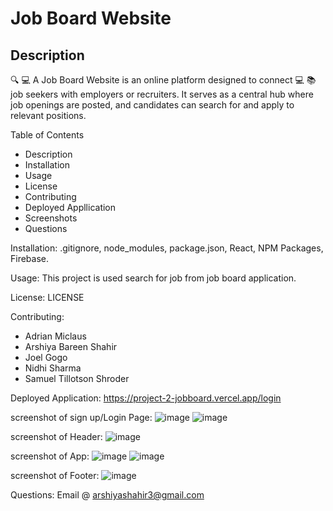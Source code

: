 # Job Board Website

## Description
🔍 💻 A Job Board Website is an online platform designed to connect 💻 📚 job seekers with employers or recruiters. It serves as a central hub where job openings are posted, and candidates can search for and apply to relevant positions.

Table of Contents
- Description
- Installation
- Usage
- License
- Contributing
- Deployed Appllication
- Screenshots
- Questions

Installation:
.gitignore, node_modules, package.json, React, NPM Packages, Firebase.

Usage:
This project is used search for job from job board application.

License: LICENSE

Contributing:
- Adrian Miclaus
- Arshiya Bareen Shahir
- Joel Gogo
- Nidhi Sharma
- Samuel Tillotson Shroder

Deployed Application:
https://project-2-jobboard.vercel.app/login

screenshot of sign up/Login Page:
![image](https://github.com/ArshiyaShahir/Readme-Generator/assets/152011318/1e8bba13-fb9c-47ca-b8fd-698c9ab1b737)
![image](https://github.com/ArshiyaShahir/Week1project/assets/152011318/7a59e29d-908c-4b35-a6c3-f224c83de120)


screenshot of Header:
![image](https://github.com/ArshiyaShahir/Readme-Generator/assets/152011318/5b60b7a9-0514-4f3d-ab7e-1b6aa5d0f5af)

screenshot of App:
![image](https://github.com/ArshiyaShahir/Readme-Generator/assets/152011318/ae732218-d01c-4321-ba98-866fa0d6ab10)
![image](https://github.com/ArshiyaShahir/Week1project/assets/152011318/a504a9c4-ce25-40ed-bddf-f390fc790263)

screenshot of Footer:
![image](https://github.com/ArshiyaShahir/Readme-Generator/assets/152011318/6eee64dd-678b-4674-8084-538c353c02e8)

Questions:
Email @ arshiyashahir3@gmail.com